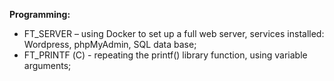 **Programming:**
- FT_SERVER – using Docker to set up a full web server, services installed: Wordpress, phpMyAdmin, SQL data base;
- FT_PRINTF (С) - repeating the printf() library function, using variable arguments;
